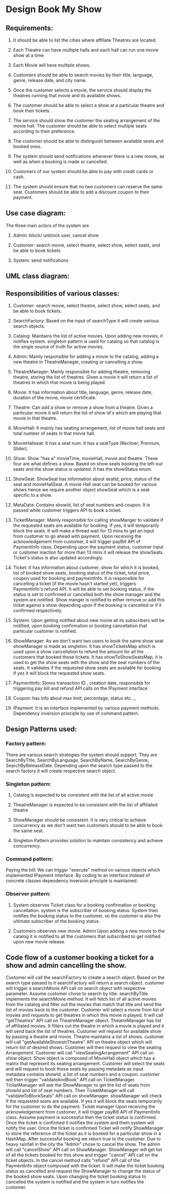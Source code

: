 # Design Book My Show

## Requirements:

1. It should be able to list the cities where affiliate Theatres are located.

2. Each Theatre can have multiple halls and each hall can run one movie show at a time.

3. Each Movie will have multiple shows.

4. Customers should be able to search movies by their title, language, genre, release date, and city name.

5. Once the customer selects a movie, the service should display the theatres running that movie and its available shows.

6. The customer should be able to select a show at a particular theatre and book their tickets.

7. The service should show the customer the seating arrangement of the movie hall. The customer should be able to select multiple seats according to their preference.

8. The customer should be able to distinguish between available seats and booked ones.

9. The system should send notifications whenever there is a new movie, as well as when a booking is made or cancelled.

10. Customers of our system should be able to pay with credit cards or cash.

11. The system should ensure that no two customers can reserve the same seat.
    Customers should be able to add a discount coupon to their payment.

## Use case diagram:

The three main actors of the system are 

1. Admin: block/ unblock user, cancel show

2. Customer: search movie, select theatre, select show, select seats, and be able to book tickets

3. System: send notifications

## UML class diagram:

## Responsibilities of various classes:

1. Customer: search movie, select theatre, select show, select seats, and be able to book tickets.

2. SearchFactory: Based on the input of searchType it will create various search objects.

3. Catalog: Maintains the list of active movies. Upon adding new movies, it notifies system. singleton pattern is used for catalog so that catalog is the single source of truth for active movies.

4. Admin: Mainly responsible for adding a movie to the catalog, adding a new theatre in TheatreManager, creating or cancelling a show.

5. TheatreManager: Mainly responsible for adding theatre, removing theatre, storing the list of theatres. Given a movie it will return a list of theatres in which that movie is being played.

6. Movie: It has information about title, language, genre, release date, duration of the movie, movie certificate.

7. Theatre: Can add a show or remove a show from a theatre. Given a particular movie it will return the list of show Id's which are playing that movie in that theatre.

8. MovieHall: It mainly has seating arrangement, list of movie hall seats and total number of seats in that movie hall.

9. MovieHallseat: It has a seat num. It has a seatType (Recliner, Premium, Slider).

10. Show: Show "has a" movieTime, movieHall, movie and theatre. These four are what defines a show. Based on show seats booking the left-out seats and the show status is updated. It has the showStatus enum.

11. ShowSeat: ShowSeat has information about seatId, price, status of the seat and movieHallSeat. A movie Hall seat can be booked for various shows hence we require another object showSeat which is a seat specific to a show.

12. MetaData: Contains showId, list of seat numbers and coupon. It is passed while customer triggers API to book a ticket.

13. TicketManager: Mainly responsible for calling showManger to validate if the requested seats are available for booking. If yes, it will temporarily block the seats. It will make a thread wait for 13 mins to get an input from customer to go ahead with payment. Upon receiving the acknowledgement from customer, it will trigger payBill API of PaymentInfo class. Depending upon the payment status, customer input or customer inaction for more than 13 mins it will release the showSeats. Ticket's status is also updated accordingly.

14. Ticket: It has information about customer, show for which it is booked, list of booked show seats, booking status of the ticket, total price, coupon used for booking and paymentInfo. It is responsible for cancelling a ticket (if the movie hasn't started yet), triggers PaymentInfo's refund API. It will be able to set booking status, if the status is set to confirmed or cancelled both the show manager and the system are notified. Show manger is notified to either remove or add this ticket against a show depending upon if the booking is cancelled or if it confirmed respectively.

15. System: Upon getting notified about new movie all its subscribers will be notified, upon booking confirmation or booking cancellation that particular customer is notified.

16. ShowManager: As we don't want two users to book the same show seat showManager is made as singleton. It has showTicketsMap which is used upon a show cancellation to refund the amount for all the customers that booked those tickets. It has showToShowSeatsMap, it is used to get the show seats with the show and the seat numbers of the seats. It validates if the requested show seats are available for booking if yes it will block the requested show seats.

17. PaymentInfo: Stores transaction ID , creation date, responsible for triggering pay bill and refund API calls on the IPayment interface

18. Coupon: has info about max limit, percentage, status etc...,

19. IPayment: It is an interface implemented by various payment methods. Dependency inversion principle by use of command pattern.



## Design Patterns used:

### Factory pattern:

There are various search strategies the system should support. They are SearchByTitle, SearchByLanguage, SearchByName, SearchByGenre, SearchByReleaseDate. Depending upon the search type passed to the search factory it will create respective search object.

### Singleton pattern:

1. Catalog is expected to be consistent with the list of all active movie

2. TheatreManager is expected to be consistent with the list of affiliated theatre

3. ShowManager should be consistent. It is very critical to achieve concurrency as we don't want two customers should to be able to book the same seat. 

4. Singleton Pattern provides solution to maintain consistency and achieve concurrency.

### Command pattern:

Paying the bill: We can trigger "execute" method on various objects which implemented IPayment interface. By coding to an interface instead of concrete classes dependency inversion principle is maintained.

### Observer pattern:

1. System observes Ticket class for a booking confirmation or booking cancellation. system is the subscriber of booking status. System then notifies the booking status to the customer, so the customer is also the ultimate subscriber of the booking status.

2. Customers observes new movie. Admin Upon adding a new movie to the catalog it is notified to all the customers that subscribed to get notified upon new movie release.

## Code flow of a customer booking a ticket for a show and admin cancelling the show.

Customer will call the searchFactory to create a search object. Based on the search type passed to it searchFactory will return a search object. customer will trigger a searchMovie API call on search object with respective parameter. Assume customer chose to search by title. searchByTitle implements the searchMovie method. It will fetch list of all active movies from the catalog and filter out the movies that match that title and send the list of movies back to the customer. Customer will select a movie from list of movies and requests to get theatres in which this movie is played. It will call "getTheatres" API call on TheatreManager object. TheatreManager has list of affiliated movies. It filters out the theatre in which a movie is played and it will send back the list of theatres. Customer will request  for available show by passing a theatre and movie. Theatre maintains a list of shows. customer will call "getAvailableShowsInTheatre" API on theatre object which will return list of desired shows. Customer will then request to view the seating Arrangement. Customer will call "viewSeatingArrangement"  API call on show object. Show object is composed of MovieHall object which has a matrix that represent its seating arrangement. Customer will select the seats and will request to book those seats by passing metadata as input. metadata contains showId, a list of seat numbers and a coupon. customer will then trigger "validateAndBook"  API call on TicketManager. TicketManager will ask the ShowManager to get the list of seats from showId and list of seat numbers. Then TicketManager will call "validateToBlockSeats" API call on showManager. showManager will check if the requested seats are available. If yes it will block the seats temporarily for the customer to do the payment. Ticket manager Upon receiving the acknowledgement from customer, it will trigger payBill API of PaymentInfo class. Assume payment is successful then the ticket status is confirmed. Once the ticket is confirmed it notifies the system and them system will notify the user. Once the ticket is confirmed Ticket will notify ShowManager to store the reference of the ticket as it is booked for a particular show in a HashMap. After successful booking we return true to the customer. Due to heavy rainfall in the city the "Admin" chose to cancel the show. The admin will call "cancelShow" API call on ShowManager. ShowManager will get list of all the tickets booked for this show and trigger "cancel" API call on the ticket objects. In the cancel method calls "refund" API call of the PaymentInfo object composed with the ticket. It will make the ticket booking status as cancelled and request the ShowManager to change the status of the booked show seats. Upon changing the ticket booking status to cancelled the system is notified and the system in turn notifies the customer.
